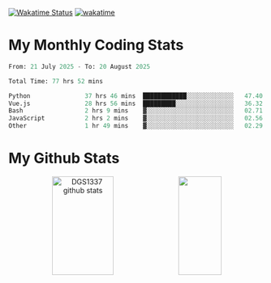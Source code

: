 [![Wakatime Status](https://github.com/noopurphalak/noopurphalak/workflows/wakatime-status-update/badge.svg)](https://github.com/noopurphalak/noopurphalak/actions/workflows/main.yml)
[![wakatime](https://wakatime.com/badge/user/80ace140-ef40-4fdd-b8ed-f3be3d2e1aea.svg)](https://wakatime.com/@80ace140-ef40-4fdd-b8ed-f3be3d2e1aea)

# My Monthly Coding Stats

<!--START_SECTION:waka-->

```python
From: 21 July 2025 - To: 20 August 2025

Total Time: 77 hrs 52 mins

Python               37 hrs 46 mins  ████████████░░░░░░░░░░░░░   47.40 %
Vue.js               28 hrs 56 mins  █████████░░░░░░░░░░░░░░░░   36.32 %
Bash                 2 hrs 9 mins    ▓░░░░░░░░░░░░░░░░░░░░░░░░   02.71 %
JavaScript           2 hrs 2 mins    ▓░░░░░░░░░░░░░░░░░░░░░░░░   02.56 %
Other                1 hr 49 mins    ▓░░░░░░░░░░░░░░░░░░░░░░░░   02.29 %
```

<!--END_SECTION:waka-->

# My Github Stats
<div style="text-align: center;">
  <img width="49%" height="195px" src="https://github-readme-stats-sigma-five.vercel.app/api?username=noopurphalak&show_icons=true&count_private=true&hide_border=true&title_color=00FFFF&icon_color=00FFFF&text_color=00FFFF&bg_color=0d1117" alt="DGS1337 github stats" />
  <img width="41%" height="195px" src="https://github-readme-stats-sigma-five.vercel.app/api/top-langs/?username=noopurphalak&layout=compact&hide_border=true&title_color=00FFFF&text_color=00FFFF&bg_color=0d1117" />
</div>
